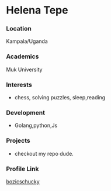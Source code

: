 # Helena Tepe

### Location

Kampala/Uganda

### Academics

Muk University

### Interests

- chess, solving puzzles, sleep,reading

### Development

- Golang,python,Js

### Projects

- checkout my repo dude.

### Profile Link

[bozicschucky](https://github.com/bozicschucky)
